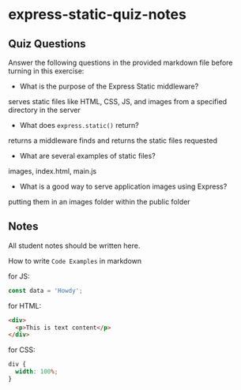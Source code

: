 # express-static-quiz-notes

## Quiz Questions

Answer the following questions in the provided markdown file before turning in this exercise:

- What is the purpose of the Express Static middleware?

serves static files like HTML, CSS, JS, and images from a specified directory in the server

- What does `express.static()` return?

returns a middleware
finds and returns the static files requested

- What are several examples of static files?

images, index.html, main.js

- What is a good way to serve application images using Express?

putting them in an images folder within the public folder

## Notes

All student notes should be written here.

How to write `Code Examples` in markdown

for JS:

```javascript
const data = 'Howdy';
```

for HTML:

```html
<div>
  <p>This is text content</p>
</div>
```

for CSS:

```css
div {
  width: 100%;
}
```
